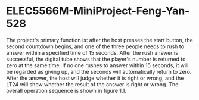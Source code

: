 # ELEC5566M-MiniProject-Feng-Yan-528
The project's primary function is: after the host presses the start button, the second countdown begins, and one of the three people needs to rush to answer within a specified time of 15 seconds. After the rush answer is successful, the digital tube shows that the player's number is returned to zero at the same time. If no one rushes to answer within 15 seconds, it will be regarded as giving up, and the seconds will automatically return to zero. After the answer, the host will judge whether it is right or wrong, and the LT24 will show whether the result of the answer is right or wrong. The overall operation sequence is shown in figure 1.1.
